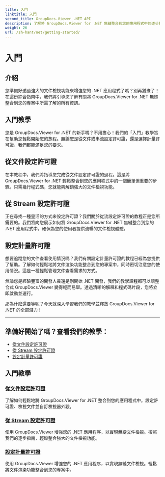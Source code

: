 ```yaml
---
title: 入門
linktitle: 入門
second_title: GroupDocs.Viewer .NET API
description: 了解將 GroupDocs.Viewer for .NET 無縫整合到您的應用程式中的逐步教學。了解設定許可證和自訂檢視器外觀。
weight: 26
url: /zh-hant/net/getting-started/
---
```


# 入門


## 介紹

您準備好透過強大的文件檢視功能來增強您的 .NET 應用程式了嗎？別再猶豫了！在這份綜合指南中，我們將引導您了解有關將 GroupDocs.Viewer for .NET 無縫整合到您的專案中所需了解的所有資訊。

## 入門教學

您是 GroupDocs.Viewer for .NET 的新手嗎？不用擔心！我們的「入門」教學旨在幫助您輕鬆開始您的旅程。無論您是從文件或串流設定許可證，還是選擇計量許可證，我們都能滿足您的要求。

## 從文件設定許可證

在本教程中，我們將指導您完成從文件設定許可證的過程。這是將 GroupDocs.Viewer for .NET 輕鬆整合到您的應用程式中的一個簡單但重要的步驟。只需幾行程式碼，您就能夠解鎖強大的文件檢視功能。

## 從 Stream 設定許可證

正在尋找一種靈活的方式來設定許可證？我們關於從流設定許可證的教程正是您所需要的。我們將向您展示如何將 GroupDocs.Viewer for .NET 無縫整合到您的 .NET 應用程式中，確保為您的使用者提供流暢的文件檢視體驗。

## 設定計量許可證

想要追蹤您的文件查看使用情況嗎？我們有關設定計量許可證的教程已經為您提供了幫助。了解如何輕鬆地將文件渲染功能整合到您的專案中，同時密切注意您的使用情況。這是一種輕鬆管理文件查看需求的方式。

無論您是經驗豐富的開發人員還是剛開始 .NET 開發，我們的教學課程都可以讓整合式 GroupDocs.Viewer 變得輕而易舉。透過清晰的解釋和程式碼片段，您將立即啟動並運行。

那為什麼還要等呢？今天就深入學習我們的教學並釋放 GroupDocs.Viewer for .NET 的全部潛力！

---

## 準備好開始了嗎？查看我們的教學：

- [從文件設定許可證](./set-license-from-file/)
- [從 Stream 設定許可證](./set-license-from-stream/)
- [設定計量許可證](./set-metered-license/)

## 入門教學
### [從文件設定許可證](./set-license-from-file/)
了解如何輕鬆地將 GroupDocs.Viewer for .NET 整合到您的應用程式中。設定許可證、檢視文件並自訂檢視器外觀。
### [從 Stream 設定許可證](./set-license-from-stream/)
使用 GroupDocs.Viewer 增強您的 .NET 應用程序，以實現無縫文件檢視。按照我們的逐步指南，輕鬆整合強大的文件檢視功能。
### [設定計量許可證](./set-metered-license/)
使用 GroupDocs.Viewer 增強您的 .NET 應用程序，以實現無縫文件檢視。輕鬆將文件渲染功能整合到您的專案中。